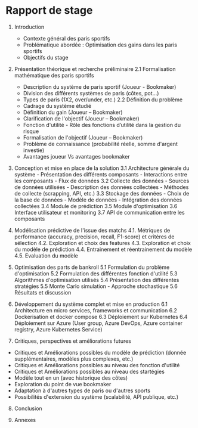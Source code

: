 # Rapport de stage

1. Introduction
    - Contexte général des paris sportifs
    - Problématique abordée : Optimisation des gains dans les paris sportifs
    - Objectifs du stage

2. Présentation théorique et recherche préliminaire
  2.1 Formalisation mathématique des paris sportifs
    - Description du système de paris sportif (Joueur - Bookmaker)​
    - Division des différents systèmes de paris (côtes, pot...)
    - Types de paris (1X2, over/under, etc.)
  2.2 Définition du problème​
    - Cadrage du système étudié​
    - Définition du gain (Joueur – Bookmaker)​
    - Clarification de l'objectif (Joueur – Bookmaker)​
    - Fonction d'utilité​ - Rôle des fonctions d’utilité dans la gestion du risque
    - Formalisation de l'objectif (Joueur – Bookmaker)​
    - Problème de connaissance (probabilité réelle, somme d'argent investie)​
    - Avantages joueur Vs avantages bookmaker

3. Conception et mise en place de la solution
    3.1 Architecture générale du système
        - Présentation des différents composants
        - Interactions entre les composants
        - Flux de données
    3.2 Collecte des données
        - Sources de données utilisées
        - Description des données collectées
        - Méthodes de collecte (scrapping, API, etc.)
    3.3 Stockage des données
        - Choix de la base de données
        - Modèle de données
        - Intégration des données collectées
    3.4 Module de prédiction
    3.5 Module d'optimisation
    3.6 Interface utilisateur et monitoring
    3.7 API de communication entre les composants

4. Modélisation prédictive de l'issue des matchs
    4.1. Métriques de performance (accuracy, precision, recall, F1-score) et critères de sélection
    4.2. Exploration et choix des features
    4.3. Exploration et choix du modèle de prédiction
    4.4. Entrainement et réentrainement du modèle
    4.5. Evaluation du modèle

5. Optimisation des parts de bankroll
    5.1 Formulation du problème d'optimisation
    5.2 Formulation des différentes fonction d'utilité
    5.3 Algorithmes d'optimisation utilisés
    5.4 Présentation des différentes stratégies
    5.5 Monte Carlo simulation - Approche stochastique
    5.6 Résultats et discussion

6. Développement du système complet et mise en production
    6.1 Architecture en micro services, frameworks et communication
    6.2 Dockerisation et docker compose
    6.3 Déploiement sur Kubernetes
    6.4 Déploiement sur Azure (User group, Azure DevOps, Azure container registry, Azure Kubernetes Service)

7. Critiques, perspectives et améliorations futures
  - Critiques et Améliorations possibles du modèle de prédiction (donnée supplémentaires, modèles plus complexes, etc.)
  - Critiques et Améliorations possibles au niveau des fonction d'utilité
  - Critiques et Améliorations possibles au niveau des startégies
  - Modèle tout en un (avec historique des côtes)
  - Exploration du point de vue bookmaker
  - Adaptation à d'autres types de paris ou d'autres sports
  - Possibilités d'extension du système (scalabilité, API publique, etc.)

8. Conclusion

9. Annexes

